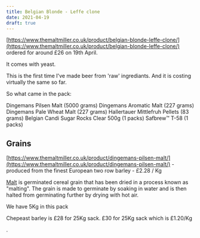 ```yaml
---
title: Belgian Blonde - Leffe clone
date: 2021-04-19
draft: true 
---
```


[https://www.themaltmiller.co.uk/product/belgian-blonde-leffe-clone/](https://www.themaltmiller.co.uk/product/belgian-blonde-leffe-clone/) ordered for around £26 on 19th April.

It comes with yeast.

This is the first time I've made beer from 'raw' ingrediants. And it is costing virtually the same so far.

So what came in the pack:

Dingemans Pilsen Malt (5000 grams)
Dingemans Aromatic Malt (227 grams)
Dingemans Pale Wheat Malt (227 grams)
Hallertauer Mittlefruh Pellets (83 grams)
Belgian Candi Sugar Rocks Clear 500g (1 packs)
Safbrew™ T-58 (1 packs)

## Grains

[https://www.themaltmiller.co.uk/product/dingemans-pilsen-malt/](https://www.themaltmiller.co.uk/product/dingemans-pilsen-malt/) - produced from the finest European two row barley - £2.28 / Kg

[Malt](https://en.wikipedia.org/wiki/Malt) is germinated cereal grain that has been dried in a process known as "malting". The grain is made to germinate by soaking in water and is then halted from germinating further by drying with hot air.

We have 5Kg in this pack

Chepeast barley is £28 for 25Kg sack. £30 for 25Kg sack which is £1.20/Kg

.



